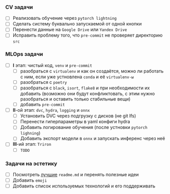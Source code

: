 ### CV задачи
- [ ] Реализовать обучение через `pytorch lightning`
- [ ] Сделать систему буквально запускаемой от одной кнопки
- [ ] Перенести данные на `Google Drive` или `Yandex Drive`
- [ ] Исправить проблему того, что `pre-commit` не проверяет директорию `src`

### MLOps задачи
- [ ] **I** этап: чистый код, `venv` и `pre-commit`
    - [ ] разобраться с `virtualenv` и как он создаётся, можно ли работать с ним, если уже устновлена `conda` и её `virtualenv-ы`
    - [ ] разобраться с `poetry`
    - [ ] разобраться с `black`, `isort`, `flake8` и при необходимости их добавить (возможно они будут конфликтовать, с этим нужно разобраться и оставить только стабильные вещи)
    - [ ] добавить `pre-commit`
- [ ] **II**-ой этап: `dvc`, `hydra`, `logging` и `onnx`
    - [ ] Установить DVC через подгрузку с дисков (не git lfs)
    - [ ] Перенести гиперпараметры в yaml конфиги hydra
    - [ ] Добавить логирование обучения (после устновки `pytorch lighning`)
    - [ ] Добавить экспорт модели в `onnx` и запускать инференс через неё
- [ ] **III**-ий этап: `Triron`
    - [ ] `TODO`

### Задачи на эстетику
- [ ] Посмотреть [лучшие](https://github.com/matiassingers/awesome-readme) `readme.md` и перенять полезные идеи
- [ ] Добавить `emoji`
- [ ] Добавить список используемых технологий и его поддерживать